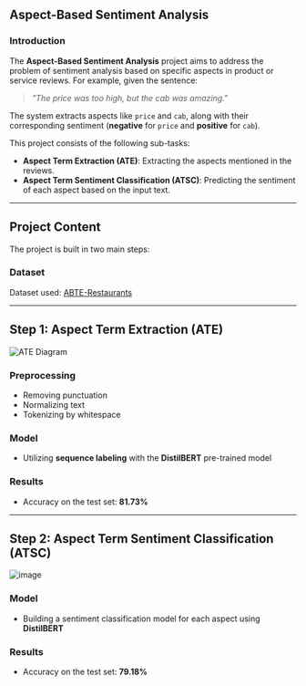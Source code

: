 ## Aspect-Based Sentiment Analysis

### Introduction
The **Aspect-Based Sentiment Analysis** project aims to address the problem of sentiment analysis based on specific aspects in product or service reviews. For example, given the sentence:

> *"The price was too high, but the cab was amazing."*

The system extracts aspects like `price` and `cab`, along with their corresponding sentiment (**negative** for `price` and **positive** for `cab`).

This project consists of the following sub-tasks:

- **Aspect Term Extraction (ATE)**: Extracting the aspects mentioned in the reviews.
- **Aspect Term Sentiment Classification (ATSC)**: Predicting the sentiment of each aspect based on the input text.

---

## Project Content
The project is built in two main steps:

### Dataset
Dataset used: [ABTE-Restaurants](https://huggingface.co/datasets/thainq107/abte-restaurants)

---

## Step 1: Aspect Term Extraction (ATE)

![ATE Diagram](https://github.com/user-attachments/assets/2f53f85b-a781-4b50-95c1-c8cd0c899a91)

### Preprocessing
- Removing punctuation
- Normalizing text
- Tokenizing by whitespace

### Model
- Utilizing **sequence labeling** with the **DistilBERT** pre-trained model

### Results
- Accuracy on the test set: **81.73%**

---

## Step 2: Aspect Term Sentiment Classification (ATSC)
![image](https://github.com/user-attachments/assets/4b2d4056-3f8b-4451-af0a-ca9811977129)

### Model
- Building a sentiment classification model for each aspect using **DistilBERT**

### Results
- Accuracy on the test set: **79.18%**
